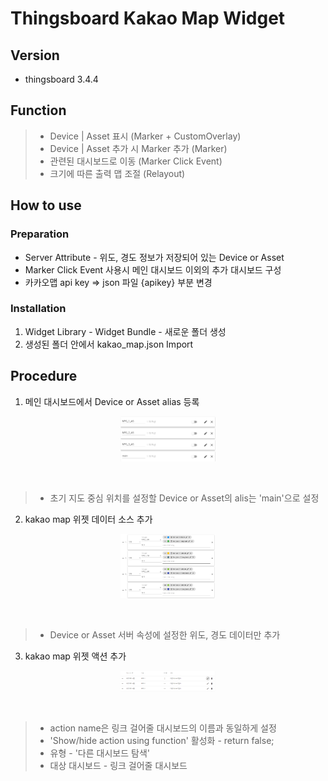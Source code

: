 # Thingsboard Kakao Map Widget

## Version
- thingsboard 3.4.4

## Function
> - Device | Asset 표시 (Marker + CustomOverlay)<br>
> - Device | Asset 추가 시 Marker 추가 (Marker)<br>
> - 관련된 대시보드로 이동 (Marker Click Event)<br>
> - 크기에 따른 출력 맵 조절 (Relayout)<br>

## How to use
### Preparation
- Server Attribute - 위도, 경도 정보가 저장되어 있는 Device or Asset
- Marker Click Event 사용시 메인 대시보드 이외의 추가 대시보드 구성
- 카카오맵 api key => json 파일 {apikey} 부분 변경

### Installation
1. Widget Library - Widget Bundle - 새로운 폴더 생성
2. 생성된 폴더 안에서 kakao_map.json Import

## Procedure
1. 메인 대시보드에서 Device or Asset alias 등록
<p align="center"><img src="./readme_img/alias.png" width="30%" height="30%"></p><br>

> - 초기 지도 중심 위치를 설정할 Device or Asset의 alis는 'main'으로 설정<br>

2. kakao map 위젯 데이터 소스 추가
<p align="center"><img src="./readme_img/data.png" width="30%" height="30%"></p><br>

> - Device or Asset 서버 속성에 설정한 위도, 경도 데이터만 추가<br>

3. kakao map 위젯 액션 추가
<p align="center"><img src="./readme_img/action.png" width="30%" height="30%"></p><br>

> - action name은 링크 걸어줄 대시보드의 이름과 동일하게 설정<br>
> - 'Show/hide action using function' 활성화 - return false;<br>
> - 유형 - '다른 대시보드 탐색'<br>
> - 대상 대시보드 - 링크 걸어줄 대시보드<br>

